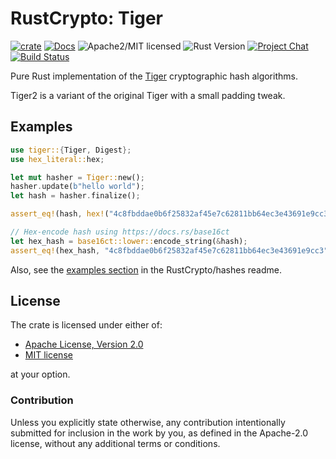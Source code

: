 # RustCrypto: Tiger

[![crate][crate-image]][crate-link]
[![Docs][docs-image]][docs-link]
![Apache2/MIT licensed][license-image]
![Rust Version][rustc-image]
[![Project Chat][chat-image]][chat-link]
[![Build Status][build-image]][build-link]

Pure Rust implementation of the [Tiger] cryptographic hash algorithms.

Tiger2 is a variant of the original Tiger with a small padding tweak.

## Examples

```rust
use tiger::{Tiger, Digest};
use hex_literal::hex;

let mut hasher = Tiger::new();
hasher.update(b"hello world");
let hash = hasher.finalize();

assert_eq!(hash, hex!("4c8fbddae0b6f25832af45e7c62811bb64ec3e43691e9cc3"));

// Hex-encode hash using https://docs.rs/base16ct
let hex_hash = base16ct::lower::encode_string(&hash);
assert_eq!(hex_hash, "4c8fbddae0b6f25832af45e7c62811bb64ec3e43691e9cc3");
```

Also, see the [examples section] in the RustCrypto/hashes readme.

## License

The crate is licensed under either of:

* [Apache License, Version 2.0](http://www.apache.org/licenses/LICENSE-2.0)
* [MIT license](http://opensource.org/licenses/MIT)

at your option.

### Contribution

Unless you explicitly state otherwise, any contribution intentionally submitted
for inclusion in the work by you, as defined in the Apache-2.0 license, without any additional terms or conditions.

[//]: # (badges)

[crate-image]: https://img.shields.io/crates/v/tiger.svg
[crate-link]: https://crates.io/crates/tiger
[docs-image]: https://docs.rs/tiger/badge.svg
[docs-link]: https://docs.rs/tiger/
[license-image]: https://img.shields.io/badge/license-Apache2.0/MIT-blue.svg
[rustc-image]: https://img.shields.io/badge/rustc-1.85+-blue.svg
[chat-image]: https://img.shields.io/badge/zulip-join_chat-blue.svg
[chat-link]: https://rustcrypto.zulipchat.com/#narrow/stream/260041-hashes
[build-image]: https://github.com/RustCrypto/hashes/workflows/tiger/badge.svg?branch=master
[build-link]: https://github.com/RustCrypto/hashes/actions?query=workflow%3Atiger

[//]: # (general links)

[Tiger]: http://www.cs.technion.ac.il/~biham/Reports/Tiger/tiger/tiger.html
[examples section]: https://github.com/RustCrypto/hashes#Examples
